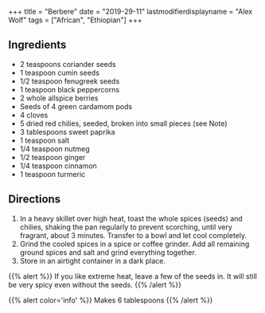 +++
title = "Berbere"
date = "2019-29-11"
lastmodifierdisplayname = "Alex Wolf"
tags = ["African", "Ethiopian"]
+++

## Ingredients

* 2 teaspoons coriander seeds
* 1 teaspoon cumin seeds
* 1/2 teaspoon fenugreek seeds
* 1 teaspoon black peppercorns
* 2 whole allspice berries
* Seeds of 4 green cardamom pods
* 4 cloves
* 5 dried red chilies, seeded, broken into small pieces (see Note)
* 3 tablespoons sweet paprika
* 1 teaspoon salt
* 1/4 teaspoon nutmeg
* 1/2 teaspoon ginger
* 1/4 teaspoon cinnamon
* 1 teaspoon turmeric

## Directions

1. In a heavy skillet over high heat, toast the whole spices (seeds) and chilies, shaking the pan regularly to prevent scorching, until very fragrant, about 3 minutes. Transfer to a bowl and let cool completely.
2. Grind the cooled spices in a spice or coffee grinder. Add all remaining ground spices and salt and grind everything together.
3. Store in an airtight container in a dark place.

{{% alert  %}}
If you like extreme heat, leave a few of the seeds in. It will still be very spicy even without the seeds.
{{% /alert %}}

{{% alert color='info' %}}
Makes 6 tablespoons
{{% /alert %}}
